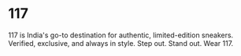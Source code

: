 # 117
117 is India's go-to destination for authentic, limited-edition sneakers. Verified, exclusive, and always in style. Step out. Stand out. Wear 117.
